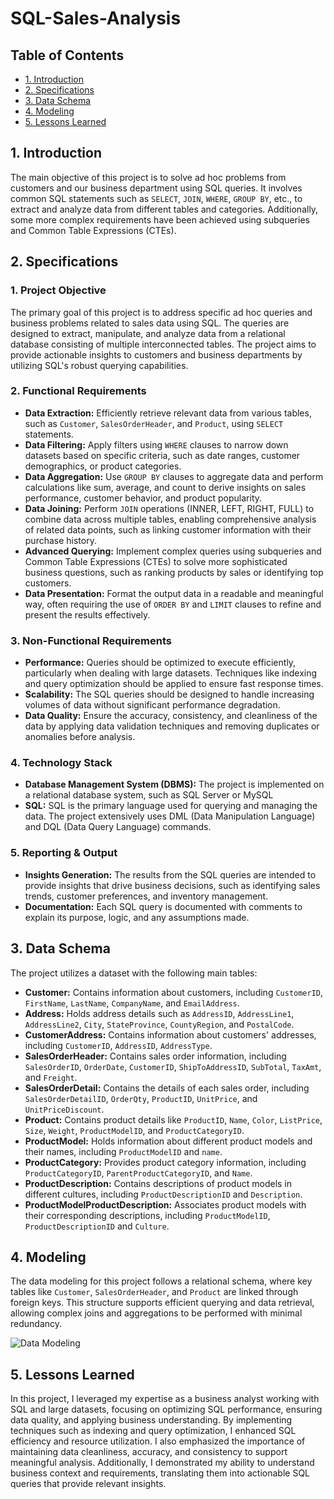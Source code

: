 # SQL-Sales-Analysis

## Table of Contents
- [1. Introduction](#1-introduction)
- [2. Specifications](#2-specifications)
- [3. Data Schema](#3-data-schema)
- [4. Modeling](#4-modeling)
- [5. Lessons Learned](#5-lessons-learned)

## 1. Introduction

The main objective of this project is to solve ad hoc problems from customers and our business department using SQL queries. It involves common SQL statements such as `SELECT`, `JOIN`, `WHERE`, `GROUP BY`, etc., to extract and analyze data from different tables and categories. Additionally, some more complex requirements have been achieved using subqueries and Common Table Expressions (CTEs).

## 2. Specifications

### 1. Project Objective
The primary goal of this project is to address specific ad hoc queries and business problems related to sales data using SQL. The queries are designed to extract, manipulate, and analyze data from a relational database consisting of multiple interconnected tables. The project aims to provide actionable insights to customers and business departments by utilizing SQL's robust querying capabilities.

### 2. Functional Requirements
- **Data Extraction:** Efficiently retrieve relevant data from various tables, such as `Customer`, `SalesOrderHeader`, and `Product`, using `SELECT` statements.
- **Data Filtering:** Apply filters using `WHERE` clauses to narrow down datasets based on specific criteria, such as date ranges, customer demographics, or product categories.
- **Data Aggregation:** Use `GROUP BY` clauses to aggregate data and perform calculations like sum, average, and count to derive insights on sales performance, customer behavior, and product popularity.
- **Data Joining:** Perform `JOIN` operations (INNER, LEFT, RIGHT, FULL) to combine data across multiple tables, enabling comprehensive analysis of related data points, such as linking customer information with their purchase history.
- **Advanced Querying:** Implement complex queries using subqueries and Common Table Expressions (CTEs) to solve more sophisticated business questions, such as ranking products by sales or identifying top customers.
- **Data Presentation:** Format the output data in a readable and meaningful way, often requiring the use of `ORDER BY` and `LIMIT` clauses to refine and present the results effectively.

### 3. Non-Functional Requirements
- **Performance:** Queries should be optimized to execute efficiently, particularly when dealing with large datasets. Techniques like indexing and query optimization should be applied to ensure fast response times.
- **Scalability:** The SQL queries should be designed to handle increasing volumes of data without significant performance degradation.
- **Data Quality:** Ensure the accuracy, consistency, and cleanliness of the data by applying data validation techniques and removing duplicates or anomalies before analysis.

### 4. Technology Stack
- **Database Management System (DBMS):** The project is implemented on a relational database system, such as SQL Server or MySQL
- **SQL:** SQL is the primary language used for querying and managing the data. The project extensively uses DML (Data Manipulation Language) and DQL (Data Query Language) commands.

### 5. Reporting & Output
- **Insights Generation:** The results from the SQL queries are intended to provide insights that drive business decisions, such as identifying sales trends, customer preferences, and inventory management.
- **Documentation:** Each SQL query is documented with comments to explain its purpose, logic, and any assumptions made.

## 3. Data Schema

The project utilizes a dataset with the following main tables:

- **Customer:** Contains information about customers, including `CustomerID`, `FirstName`, `LastName`, `CompanyName`, and `EmailAddress`.
- **Address:** Holds address details such as `AddressID`, `AddressLine1`, `AddressLine2`, `City`, `StateProvince`, `CountyRegion`, and `PostalCode`.
- **CustomerAddress:** Contains information about customers' addresses, including `CustomerID`, `AddressID`, `AddressType`.
- **SalesOrderHeader:** Contains sales order information, including `SalesOrderID`, `OrderDate`, `CustomerID`, `ShipToAddressID`, `SubTotal`, `TaxAmt`, and `Freight`.
- **SalesOrderDetail:** Contains the details of each sales order, including `SalesOrderDetailID`, `OrderQty`, `ProductID`, `UnitPrice`, and `UnitPriceDiscount`.
- **Product:** Contains product details like `ProductID`, `Name`, `Color`, `ListPrice`, `Size`, `Weight`, `ProductModelID`, and `ProductCategoryID`.
- **ProductModel:** Holds information about different product models and their names, including `ProductModelID` and `name`.
- **ProductCategory:** Provides product category information, including `ProductCategoryID`, `ParentProductCategoryID`, and `Name`.
- **ProductDescription:** Contains descriptions of product models in different cultures, including `ProductDescriptionID` and `Description`.
- **ProductModelProductDescription:** Associates product models with their corresponding descriptions, including `ProductModelID`, `ProductDescriptionID` and `Culture`.

## 4. Modeling

The data modeling for this project follows a relational schema, where key tables like `Customer`, `SalesOrderHeader`, and `Product` are linked through foreign keys. This structure supports efficient querying and data retrieval, allowing complex joins and aggregations to be performed with minimal redundancy. 

![Data Modeling](https://github.com/user-attachments/assets/4f58b234-dfad-4eef-b1a2-7495d0da9797)

## 5. Lessons Learned

In this project, I leveraged my expertise as a business analyst working with SQL and large datasets, focusing on optimizing SQL performance, ensuring data quality, and applying business understanding. By implementing techniques such as indexing and query optimization, I enhanced SQL efficiency and resource utilization. I also emphasized the importance of maintaining data cleanliness, accuracy, and consistency to support meaningful analysis. Additionally, I demonstrated my ability to understand business context and requirements, translating them into actionable SQL queries that provide relevant insights.

